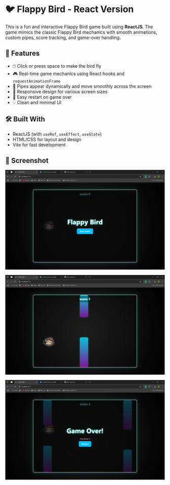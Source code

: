 # 🐦 Flappy Bird - React Version

This is a fun and interactive Flappy Bird game built using **ReactJS**. The game mimics the classic Flappy Bird mechanics with smooth animations, custom pipes, score tracking, and game-over handling.


## 🚀 Features

- 🖱️ Click or press space to make the bird fly  
- 🎮 Real-time game mechanics using React hooks and `requestAnimationFrame`  
- 🧱 Pipes appear dynamically and move smoothly across the screen  
- 📱 Responsive design for various screen sizes  
- 🔁 Easy restart on game over  
- 💡 Clean and minimal UI


## 🛠️ Built With

- ReactJS (with `useRef`, `useEffect`, `useState`)
- HTML/CSS for layout and design
- Vite for fast development

## 📸 Screenshot

![Flappy Bird Screenshot](https://github.com/anishrajpoot/Flappy_Bird/blob/16277d169bcc2d704f1a69f9d0ab6674e9891110/Project-3/public/Screenshot%202025-06-11%20185346.png)

![Flappy Bird Screenshot](https://github.com/anishrajpoot/Flappy_Bird/blob/eaf08a016111363335833e159a8a6a377d9ae57b/Project-3/public/Screenshot%202025-06-11%20185423.png)

![Flappy Bird Screenshot](https://github.com/anishrajpoot/Flappy_Bird/blob/c435a7a801f271aa1a666e618da126c227ac6c70/Project-3/public/Screenshot%202025-06-11%20185510.png)
